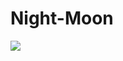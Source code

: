 # Night-Moon
![](https://theartisangeekcom.files.wordpress.com/2016/06/moon-complicated1.png?w=800&h=800&crop=1)
